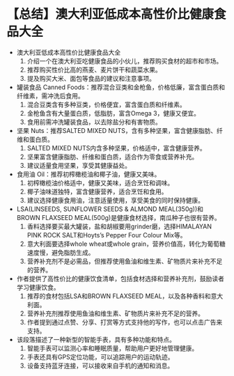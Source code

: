# 【总结】澳大利亚低成本高性价比健康食品大全

-   澳大利亚低成本高性价比健康食品大全
    1.  介绍一个在澳大利亚吃健康食品的小伙儿，推荐购买食材的超市和市场。
    2.  推荐购买性价比高的燕麦、麦片饼干和蔬菜水果。
    3.  提及购买大米、面包等食品的建议和注意事项。
-   罐装食品 Canned Foods：推荐混合豆类和金枪鱼，价格低廉，富含蛋白质和纤维素，需冲洗后食用。
    1.  混合豆类含有多种豆类，价格便宜，富含蛋白质和纤维素。
    2.  金枪鱼含有大量蛋白质，低脂肪，富含Omega 3，健康又便宜。
    3.  食用前需冲洗罐装食品，以去除盐分和有害物质。
-   坚果 Nuts：推荐SALTED MIXED NUTS，含有多种坚果，富含健康脂肪、纤维和蛋白质。
    1.  SALTED MIXED NUTS内含多种坚果，价格适中，富含健康营养。
    2.  坚果富含健康脂肪、纤维和蛋白质，适合作为零食或营养补充。
    3.  建议适量食用坚果，享受其健康益处。
-   食用油 Oil：推荐初榨橄榄油和椰子油，健康又美味。
    1.  初榨橄榄油价格适中，健康又美味，适合烹饪和调味。
    2.  椰子油味道独特，富含健康营养，适合烹饪和食用。
    3.  建议选择健康食用油，注意适量使用，享受美食的同时保持健康。
-   LSA(LINSEEDS, SUNFLOWER SEEDS & ALMOND MEAL(350g))和BROWN FLAXSEED MEAL(500g)是健康食材选择，南瓜种子也很有营养。
    1.  香料选择要买最大罐装，盐和胡椒要用grinder磨，选择HIMALAYAN PINK ROCK SALT和Hoyts’s Pepper Four Colour Mix等。
    2.  意大利面要选择whole wheat或whole grain，营养价值高，转化为葡萄糖速度慢，避免脂肪生成。
    3.  营养补充剂不是必需品，但推荐使用鱼油和维生素、矿物质片来补充不足的营养。
-   作者提供了高性价比的健康饮食清单，包括食材选择和营养补充剂，鼓励读者学习健康饮食。
    1.  推荐的食材包括LSA和BROWN FLAXSEED MEAL，以及各种香料和意大利面。
    2.  营养补充剂推荐使用鱼油和维生素、矿物质片来补充不足的营养。
    3.  作者提到通过点赞、分享、打赏等方式支持他的写作，也可以点击广告来支持。
-   该段落描述了一种新型的智能手表，具有多种功能和特点。
    1.  智能手表可以监测心率和睡眠质量，帮助用户更好地管理健康。
    2.  手表还具有GPS定位功能，可以追踪用户的运动轨迹。
    3.  设备支持蓝牙连接，可以接收来自手机的通知和消息。